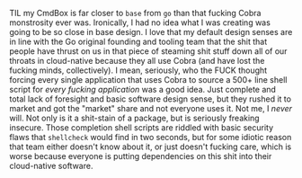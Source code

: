 TIL my CmdBox is far closer to `base` from `go` than that fucking Cobra
monstrosity ever was. Ironically, I had no idea what I was creating was
going to be so close in base design. I love that my default design
senses are in line with the Go original founding and tooling team that
the shit that people have thrust on us in that piece of steaming shit
stuff down all of our throats in cloud-native because they all use Cobra
(and have lost the fucking minds, collectively). I mean, seriously, who
the FUCK thought forcing every single application that uses Cobra to
source a 500+ line shell script for *every fucking application* was a
good idea. Just complete and total lack of foresight and basic software
design sense, but they rushed it to market and got the "market" share
and not everyone uses it. Not me, I *never* will. Not only is it a
shit-stain of a package, but is seriously freaking insecure. Those
completion shell scripts are riddled with basic security flaws that
`shellcheck` would find in two seconds, but for some idiotic reason that
team either doesn't know about it, or just doesn't fucking care, which
is worse because everyone is putting dependencies on this shit into
their cloud-native software.
